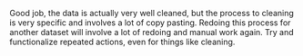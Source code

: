 Good job, the data is actually very well cleaned, but the process to cleaning is very specific and involves a lot of copy pasting. 
Redoing this process for another dataset will involve a lot of redoing and manual work again. Try and functionalize repeated actions, even for things like cleaning.
